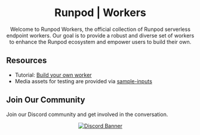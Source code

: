 <div align="center">
<h1>Runpod | Workers</h1>

Welcome to Runpod Workers, the official collection of Runpod serverless endpoint workers. Our goal is to provide a robust and diverse set of workers to enhance the Runpod ecosystem and empower users to build their own.
</div>

## Resources

* Tutorial: [Build your own worker](https://docs.runpod.io/serverless/workers/custom-worker)
* Media assets for testing are provided via [sample-inputs](https://github.com/runpod-workers/sample-inputs)

## Join Our Community

Join our Discord community and get involved in the conversation.

<div align="center">

<a target="_blank" href="https://discord.gg/pJ3P2DbUUq">![Discord Banner](https://discordapp.com/api/guilds/912829806415085598/widget.png?style=banner2)</a>

</div>
